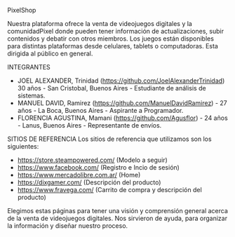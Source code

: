 PixelShop

Nuestra plataforma ofrece la venta de videojuegos digitales y la comunidadPixel donde pueden tener información de actualizaciones, subir contenidos y debatir con otros miembros.
Los juegos están disponibles para distintas plataformas desde celulares, tablets o computadoras. 
Esta dirigida al público en general. 

INTEGRANTES

* JOEL ALEXANDER, Trinidad (https://github.com/JoelAlexanderTrinidad) 30 años - San Cristobal, Buenos Aires - Estudiante de análisis de sistemas.
* MANUEL DAVID, Ramirez (https://github.com/ManuelDavidRamirez) - 27 años - La Boca, Buenos Aires - Aspirante a Programador.
* FLORENCIA AGUSTINA, Mamani (https://github.com/Agusflor) - 24 años - Lanus, Buenos Aires - Representante de envíos.


SITIOS DE REFERENCIA
Los sitios de referencia que utilizamos son los siguientes:
* https://store.steampowered.com/ (Modelo a seguir)
* https://www.facebook.com/ (Registro e Incio de sesión)
* https://www.mercadolibre.com.ar/ (Home)
* https://dixgamer.com/ (Descripción del producto)
* https://www.fravega.com/ (Carrito de compra y descripción del producto)

Elegimos estas páginas para tener una visión y comprensión general acerca de la venta de videojuegos digitales. Nos sirvieron de ayuda, para organizar la información y diseñar nuestro proceso. 

